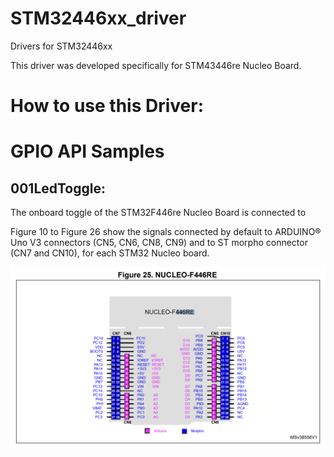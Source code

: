 # STM32446xx_driver
Drivers for STM32446xx

This driver was developed specifically for STM43446re Nucleo Board. 

# How to use this Driver: 
# GPIO API Samples
## 001LedToggle:

The onboard toggle of the STM32F446re Nucleo Board is connected to 


Figure 10 to Figure 26 show the signals connected by default to ARDUINO® Uno V3
connectors (CN5, CN6, CN8, CN9) and to ST morpho connector (CN7 and CN10), for each
STM32 Nucleo board.

![STM32F446re-pinout](Documents/SMT32F446re-PinOut.png?raw=true "Title")
